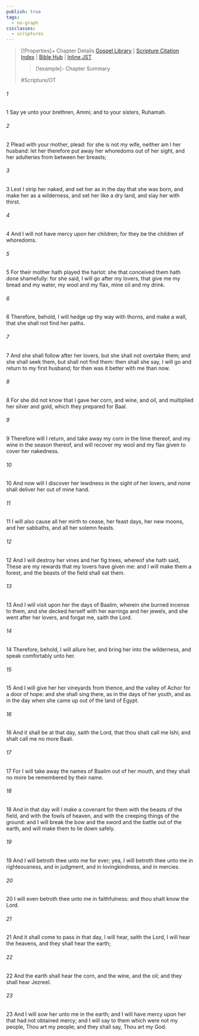 ```yaml
---
publish: true
tags:
  - no-graph
cssclasses:
  - scriptures
---
```

>[!Properties]+ Chapter Details
>[Gospel Library](https://churchofjesuschrist.org/study/scriptures/ot/hosea/2?lang=eng)    |    [Scripture Citation Index](https://scriptures.byu.edu/#08002::c08002)    |    [Bible Hub](https://biblehub.com/hosea/2.htm)    |    [Inline JST](https://scripturetoolbox.com/html/ic/Hosea/2.html)
>>[!example]- Chapter Summary
>> 
> 
>
>#Scripture/OT
###### 1
1 Say ye unto your brethren, Ammi; and to your sisters, Ruhamah.
###### 2
2 Plead with your mother, plead: for she is not my wife, neither am I her husband: let her therefore put away her whoredoms out of her sight, and her adulteries from between her breasts;
###### 3
3 Lest I strip her naked, and set her as in the day that she was born, and make her as a wilderness, and set her like a dry land, and slay her with thirst.
###### 4
4 And I will not have mercy upon her children; for they be the children of whoredoms.
###### 5
5 For their mother hath played the harlot: she that conceived them hath done shamefully: for she said, I will go after my lovers, that give me my bread and my water, my wool and my flax, mine oil and my drink.
###### 6
6 Therefore, behold, I will hedge up thy way with thorns, and make a wall, that she shall not find her paths.
###### 7
7 And she shall follow after her lovers, but she shall not overtake them; and she shall seek them, but shall not find them: then shall she say, I will go and return to my first husband; for then was it better with me than now.
###### 8
8 For she did not know that I gave her corn, and wine, and oil, and multiplied her silver and gold, which they prepared for Baal.
###### 9
9 Therefore will I return, and take away my corn in the time thereof, and my wine in the season thereof, and will recover my wool and my flax given to cover her nakedness.
###### 10
10 And now will I discover her lewdness in the sight of her lovers, and none shall deliver her out of mine hand.
###### 11
11 I will also cause all her mirth to cease, her feast days, her new moons, and her sabbaths, and all her solemn feasts.
###### 12
12 And I will destroy her vines and her fig trees, whereof she hath said, These are my rewards that my lovers have given me: and I will make them a forest, and the beasts of the field shall eat them.
###### 13
13 And I will visit upon her the days of Baalim, wherein she burned incense to them, and she decked herself with her earrings and her jewels, and she went after her lovers, and forgat me, saith the Lord.
###### 14
14 Therefore, behold, I will allure her, and bring her into the wilderness, and speak comfortably unto her.
###### 15
15 And I will give her her vineyards from thence, and the valley of Achor for a door of hope: and she shall sing there, as in the days of her youth, and as in the day when she came up out of the land of Egypt.
###### 16
16 And it shall be at that day, saith the Lord, that thou shalt call me Ishi; and shalt call me no more Baali.
###### 17
17 For I will take away the names of Baalim out of her mouth, and they shall no more be remembered by their name.
###### 18
18 And in that day will I make a covenant for them with the beasts of the field, and with the fowls of heaven, and with the creeping things of the ground: and I will break the bow and the sword and the battle out of the earth, and will make them to lie down safely.
###### 19
19 And I will betroth thee unto me for ever; yea, I will betroth thee unto me in righteousness, and in judgment, and in lovingkindness, and in mercies.
###### 20
20 I will even betroth thee unto me in faithfulness: and thou shalt know the Lord.
###### 21
21 And it shall come to pass in that day, I will hear, saith the Lord, I will hear the heavens, and they shall hear the earth;
###### 22
22 And the earth shall hear the corn, and the wine, and the oil; and they shall hear Jezreel.
###### 23
23 And I will sow her unto me in the earth; and I will have mercy upon her that had not obtained mercy; and I will say to them which were not my people, Thou art my people; and they shall say, Thou art my God.
